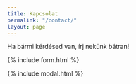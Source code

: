 ```yaml
---
title: Kapcsolat
permalink: "/contact/"
layout: page
---
```


Ha bármi kérdésed van, írj nekünk bátran!

{% include form.html %}

{% include modal.html %}
